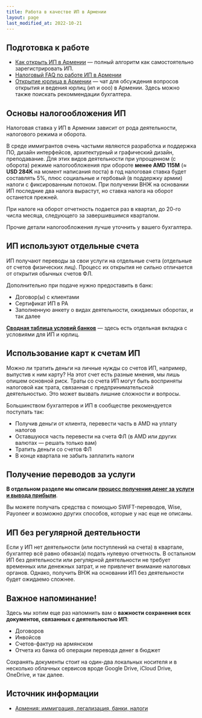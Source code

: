 ```yaml
---
title: Работа в качестве ИП в Армении
layout: page
last_modified_at: 2022-10-21
---
```


## Подготовка к работе

- [Как открыть ИП в Армении](/business/ip-new.md) — полный алгоритм как самостоятельно зарегистрировать ИП.
- [Налоговый FAQ по работе ИП в Армении](https://vc.ru/u/b152/389359-ooo-i-ip-v-armenii-polnyy-nalogovyy-faq)
- [Открытие юрлица в Армении](https://t.me/+TG55UcS6PjViOThi) — чат для обсуждения вопросов открытия и ведения юрлиц (ип и ооо) в Армении. Здесь можно также поискать рекоммендации бухгалтера.

## Основы налогообложения ИП

Налоговая ставка у ИП в Армении зависит от рода деятельности, налогового режима и оборота.

В среде иммигрантов очень частыми являются разработка и поддержка ПО, дизайн интерфейсов, архитектурный и графический
дизайн, преподавание. Для этих видов деятельности при упрощенном (с оборота) режиме налогообложения при обороте
**менее AMD 115M** (≈ **USD 284K** на момент написания поста) в год налоговая ставка будет составлять 5%, плюс социальные
и гербовый (в поддержку армии) налоги с фиксированным потоком. При получении ВНЖ на основании ИП последние два налога
вырастут, но ставка налога на оборот останется прежней.

При налоге на оборот отчетность подается раз в квартал, до 20-го числа месяца, следующего за завершившимся кварталом.

Прочие детали налогообложения лучше уточнить у вашего бухгалтера.

## ИП используют отдельные счета

ИП получают переводы за свои услуги на отдельные счета (отдельные от счетов физических лиц). Процесс их открытия не
сильно отличается от открытия обычных счетов ФЛ.

Дополнительно при подаче нужно предоставить в банк:

- Договор(ы) с клиентами
- Сертификат ИП в РА
- Заполненную анкету о видах деятельности, ожидаемых оборотах, и так далее

**[Сводная таблица условий банков](https://bit.ly/am-banks)** — здесь есть отдельная вкладка с условиями для ИП и юрлиц.

## Использование карт к счетам ИП

Можно ли тратить деньги на личные нужды со счетов ИП, например, выпустив к ним карту? На этот счет есть разные мнения,
мы лишь опишем основной риск. Траты со счета ИП могут быть восприняты налоговой как трата, связанная с
предпринимательской деятельностью. Это может вызвать лишние сложности и вопросы.

Большинством бухгалтеров и ИП в сообществе рекомендуется поступать так:

- Получив деньги от клиента, перевести часть в AMD на уплату налогов
- Оставшуюся часть перевести на счета ФЛ (в AMD или других валютах — решать только вам)
- Тратить деньги со счетов ФЛ
- В конце квартала не забыть заплатить налоги

## Получение переводов за услуги

**В отдельном разделе мы описали [процесс получения денег за услуги и вывода прибыли](/business/ip-money.md)**.

Вы можете получать средства с помощью SWIFT-переводов, Wise, Payoneer и возможно других способов, которые у нас еще
не описаны.

## ИП без регулярной деятельности

Если у ИП нет деятельности (или поступлений на счета) в квартале, бухгалтер всё равно обязан(а) подать нулевую
отчетность. В остальном ИП без деятельности или регулярной деятельности не требует временных или денежных затрат, и не
привлечет внимание налоговых органов. Однако, получить ВНЖ на основании ИП без деятельности будет ожидаемо сложнее.

## Важное напоминание!

Здесь мы хотим еще раз напомнить вам о **важности сохранения всех документов, связанных с деятельностью ИП**:

- Договоров
- Инвойсов
- Счетов-фактур на армянском
- Отчета из банка об операции перевода денег в бюджет

Сохранять документы стоит на один-два локальных носителя и в несколько облачных сервисов вроде Google Drive,
iCloud Drive, OneDrive, и так далее.

## Источник информации

- [Армения: иммиграция, легализация, банки, налоги](https://t.me/am_banking_and_residency)
